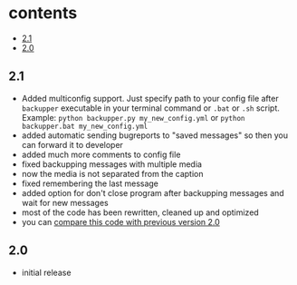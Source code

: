 # contents

- [2.1](#21)
- [2.0](#20)

## 2.1

- Added multiconfig support. Just specify path to your config file after `backupper` executable in your terminal command or `.bat` or `.sh` script. Example: `python backupper.py my_new_config.yml` or `python backupper.bat my_new_config.yml`
- added automatic sending bugreports to "saved messages" so then you can forward it to developer
- added much more comments to config file
- fixed backupping messages with multiple media
- now the media is not separated from the caption
- fixed remembering the last message
- added option for don't close program after backupping messages and wait for new messages
- most of the code has been rewritten, cleaned up and optimized
- you can [compare this code with previous version 2.0](https://github.com/gmankab/backupper/compare/5400581431cd98b55fe4c1ab359857b418db3724...55de634ac3ddea494c24bc550213e67e37b53556#diff-686181f4d0f8e0a0d2b779c9a242a53d0794f3b9d1cb1513255a8930b8ab0372)

## 2.0

- initial release
